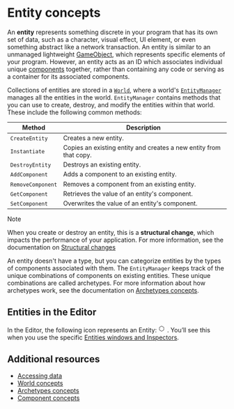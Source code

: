 # Entity concepts

An **entity** represents something discrete in your program that has its own set of data, such as a character, visual effect, UI element, or even something abstract like a network transaction. An entity is similar to an unmanaged lightweight [GameObject](https://docs.unity3d.com/Manual/class-GameObject.html), which represents specific elements of your program. However, an entity acts as an ID which associates individual unique [components](concepts-components.md) together, rather than containing any code or serving as a container for its associated components.

Collections of entities are stored in a [`World`](xref:Unity.Entities.World), where a world's [`EntityManager`](xref:Unity.Entities.EntityManager) manages all the entities in the world. `EntityManager` contains methods that you can use to create, destroy, and modify the entities within that world. These include the following common methods:

|**Method**|**Description**|
|---|---|
| `CreateEntity` | Creates a new entity.|
| `Instantiate`  | Copies an existing entity and creates a new entity from that copy.|
| `DestroyEntity`| Destroys an existing entity.|
| `AddComponent` | Adds a component to an existing entity.|
| `RemoveComponent`| Removes a component from an existing entity.|
| `GetComponent`| Retrieves the value of an entity's component.|
| `SetComponent`| Overwrites the value of an entity's component.|

>[!NOTE]
>When you create or destroy an entity, this is a **structural change**, which impacts the performance of your application. For more information, see the documentation on [Structural changes](concepts-structural-changes.md)

An entity doesn't have a type, but you can categorize entities by the types of components associated with them. The `EntityManager` keeps track of the unique combinations of components on existing entities. These unique combinations are called archetypes. For more information about how archetypes work, see the documentation on [Archetypes concepts](concepts-archetypes.md). 

## Entities in the Editor

In the Editor, the following icon represents an Entity: ![](images/editor-entity-icon.png) . You’ll see this when you use the specific [Entities windows and Inspectors](editor-workflows.md).

## Additional resources

* [Accessing data](systems-intro.md)
* [World concepts](concepts-worlds.md)
* [Archetypes concepts](concepts-archetypes.md)
* [Component concepts](concepts-components.md)